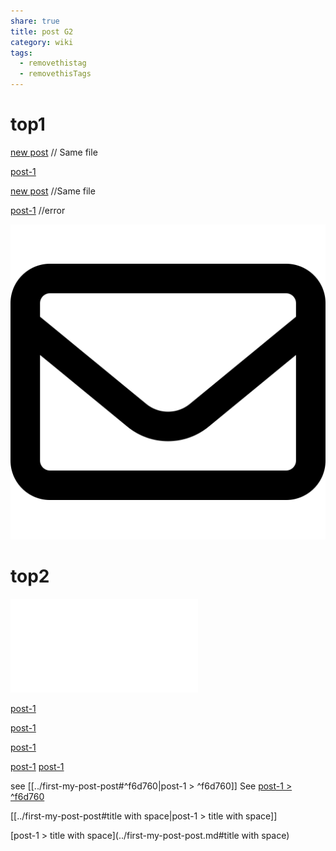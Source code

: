 ```yaml
---
share: true
title: post G2
category: wiki
tags:
  - removethistag
  - removethisTags
---
```




# top1
[new post](post-G2.md) // Same file

[post-1](../first-my-post-post.md)

[new post](post-G2.md) //Same file

[post-1](../first-my-post-post.md) //error

![pic200](../../../assets/image/pic-1.svg)

# top2

![post-1](../first-my-post-post.md#soft1)


[post-1](../first-my-post-post.md#soft1)

[post-1](../first-my-post-post.md#soft1)

[post-1](../first-my-post-post.md#soft2)

[post-1](../first-my-post-post.md#soft1)
[post-1](../first-my-post-post.md#soft2)

see [[../first-my-post-post#^f6d760|post-1 > ^f6d760]]
See [post-1 > ^f6d760](../first-my-post-post#^f6d760.md)

[[../first-my-post-post#title with space|post-1 > title with space]]

[post-1 > title with space](../first-my-post-post.md#title with space)